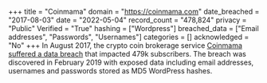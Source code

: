 +++
title = "Coinmama"
domain = "https://coinmama.com"
date_breached = "2017-08-03"
date = "2022-05-04"
record_count = "478,824"
privacy = "Public"
Verified = "True"
hashing = ["Wordpress"]
breached_data = ["Email addresses", "Passwords", "Usernames"]
categories = []
acknowledged = "No"
+++
In August 2017, the crypto coin brokerage service <a href="https://cointelegraph.com/news/major-crypto-brokerage-coinmama-reports-450-000-users-affected-by-data-breach" target="_blank" rel="noopener">Coinmama suffered a data breach</a> that impacted 479k subscribers. The breach was discovered in February 2019 with exposed data including email addresses, usernames and passwords stored as MD5 WordPress hashes.